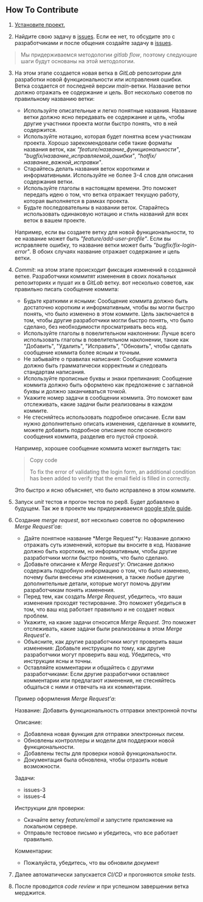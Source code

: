 How To Contribute
-----------------

1. [Установите проект.](README.md)


2. Найдите свою задачу в
[issues](https://github.com/saashqdev/intakevms/issues).
Если ее нет, то обсудите это с разработчиками и после
общения создайте задачу в
[issues](https://github.com/saashqdev/intakevms/issues).

>Мы придерживаемся методологии *gitlab flow*, поэтому следующие шаги
>будут основаны на этой методологии.

3. На этом этапе создается новая ветка в *GitLab* репозитории 
для разработки новой функциональности или исправления ошибки.
Ветка создается от последней версии *main*-ветки.
Название ветки должно отражать ее содержание и цель. 
Вот несколько советов по правильному названию ветки:
    - Используйте описательные и легко понятные названия.
      Название ветки должно ясно передавать ее содержание и 
      цель, чтобы другие участники проекта могли быстро понять,
      что в ней содержится.
    - Используйте нотацию, которая будет понятна всем участникам
      проекта. Хорошо зарекомендовали себя такие форматы
      названия веток, как *"feature/название_функциональности"*,
      *"bugfix/название_исправляемой_ошибки"*,
      *"hotfix/название_важной_исправки"*.
    - Старайтесь делать названия веток короткими и
      информативными. Используйте не более 3-4 слов для описания
      содержания ветки.
    - Используйте глаголы в настоящем времени. Это поможет
      передать идею о том, что ветка отражает текущую работу,
      которая выполняется в рамках проекта.
    - Будьте последовательны в названии веток. Старайтесь
      использовать одинаковую нотацию и стиль названий для всех
      веток в вашем проекте.

    Например, если вы создаете ветку для новой функциональности,
    то ее название может быть *"feature/add-user-profile"*.
    Если вы исправляете ошибку, то название ветки может быть
    *"bugfix/fix-login-error"*. В обоих случаях название отражает
    содержание и цель ветки.


5. *Commit*: на этом этапе происходит фиксация изменений в 
созданной ветке. Разработчики коммитят изменения в своих 
локальных репозиториях и пушат их в *GitLab* ветку.
вот несколько советов, как правильно писать сообщение коммита:

   - Будьте краткими и ясными: Сообщение коммита должно быть
     достаточно коротким и информативным, чтобы вы могли быстро
     понять, что было изменено в этом коммите. Цель заключается
     в том, чтобы другие разработчики могли быстро понять,
     что было сделано, без необходимости просматривать весь код.
   - Используйте глаголы в повелительном наклонении: Лучше
     всего использовать глаголы в повелительном наклонении,
     такие как "Добавить", "Удалить", "Исправить", "Обновить",
     чтобы сделать сообщение коммита более ясным и точным.
   - Не забывайте о правилах написания: Сообщение коммита должно
     быть грамматически корректным и следовать стандартам
     написания.
   - Используйте прописные буквы и знаки препинания: Сообщение
     коммита должно быть оформлено как предложение с заглавной
     буквы и должно заканчиваться точкой.
   - Укажите номер задачи в сообщении коммита. Это поможет
     вам отслеживать, какие задачи были реализованы в каждом
     коммите.
   - Не стесняйтесь использовать подробное описание.
     Если вам нужно дополнительно описать изменения, сделанные
     в коммите, можете добавить подробное описание после
     основного сообщения коммита, разделив его пустой строкой.

    Например, хорошее сообщение коммита может выглядеть так:

    >Copy code
    >
    >To fix the error of validating the login form, an additional
    condition has been added to verify
    that the email field is filled in correctly.

    Это быстро и ясно объясняет, что было исправлено в этом коммите.


6. Запуск *unit* тестов и прогон тестов по pep8.
Будет добавлено в будущем. Так же в проекте мы придерживаемся
[google style guide](https://google.github.io/styleguide/pyguide.html).


7. Создание *merge request*, вот несколько советов по
оформлению *Merge Request'ов*:

    - Дайте понятное название *Merge Request'*у: Название
      должно отражать суть изменений, которые вы вносите
      в код. Название должно быть коротким, но информативным,
      чтобы другие разработчики могли быстро понять,
      что было сделано.
    - Добавьте описание к *Merge Request'у*: Описание должно
      содержать подробную информацию о том, что было изменено,
      почему были внесены эти изменения, а также любые
      другие дополнительные детали, которые могут помочь
      другим разработчикам понять изменения.
    - Перед тем, как создать *Merge Request*, убедитесь,
      что ваши изменения проходят тестирование. Это поможет
      убедиться в том, что ваш код работает
      правильно и не создает новых проблем.
    - Укажите, на какие задачи относится *Merge Request*.
      Это поможет отслеживать, какие задачи были
      реализованы в этом *Merge Request'е*.
    - Объясните, как другие разработчики могут проверить
      ваши изменения: Добавьте инструкции по тому, как
      другие разработчики могут проверить ваш код.
      Убедитесь, что инструкции ясны и точны.
    - Оставляйте комментарии и общайтесь с другими
      разработчиками: Если другие разработчики оставляют
      комментарии или предлагают изменения, не стесняйтесь
      общаться с ними и отвечать на их комментарии.

    Пример оформления *Merge Request'а*:

    Название: Добавить функциональность отправки 
    электронной почты

    Описание:
     * Добавлена новая функция для отправки электронных писем.
     * Обновлены контроллеры и модели для поддержки новой функциональности.
     * Добавлены тесты для проверки новой функциональности.
     * Документация была обновлена, чтобы отразить новые возможности.

   Задачи:
     * issues-3
     * issues-4

   Инструкции для проверки:
     * Скачайте ветку *feature/email* и запустите приложение
       на локальном сервере.
     * Отправьте тестовое письмо и убедитесь,
       что все работает правильно.
  
   Комментарии:
     * Пожалуйста, убедитесь, что вы обновили документ


9. Далее автоматически запускается *CI/CD* и прогоняются
   *smoke tests*.


10. После проводится *code review* и при успешном завершении
    ветка мерджится.
